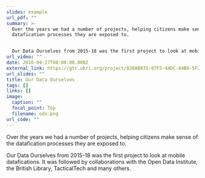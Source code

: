 ```yaml
---
slides: example
url_pdf: ""
summary: >-
  Over the years we had a number of projects, helping citizens make sense of the
  datafication processes they are exposed to. 


  Our Data Ourselves from 2015-18 was the first project to look at mobile datafications. It was followed by collaborations with the Open Data Institute, the British Library, TacticalTech and many others.
url_video: ""
date: 2016-04-27T00:00:00.000Z
external_link: https://gtr.ukri.org/project/828AB831-87F5-44DC-84B0-5F22769821BE
url_slides: ""
title: Our Data Ourselves
tags: []
links: []
image:
  caption: ""
  focal_point: Top
  filename: odo.png
url_code: ""
---
```

Over the years we had a number of projects, helping citizens make sense of the datafication processes they are exposed to.

Our Data Ourselves from 2015-18 was the first project to look at mobile datafications. It was followed by collaborations with the Open Data Institute, the British Library, TacticalTech and many others.